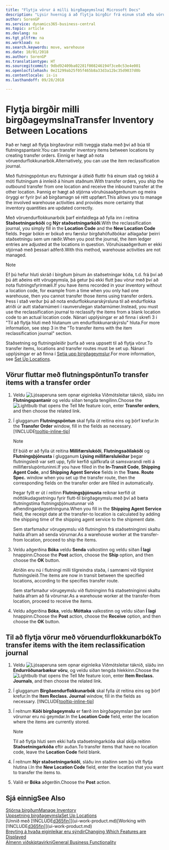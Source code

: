 ```yaml
---
title: "Flytja vörur á milli birgðageymslna| Microsoft Docs"
description: "Lýsir hvernig á að flytja birgðir frá einum stað eða vörugeymslu til annars, annaðhvort með endurflokkunarfærslubók eða með flutningsfyrirmæli."
author: SorenGP
ms.service: dynamics365-business-central
ms.topic: article
ms.devlang: na
ms.tgt_pltfrm: na
ms.workload: na
ms.search.keywords: move, warehouse
ms.date: 10/01/2018
ms.author: SorenGP
ms.translationtype: HT
ms.sourcegitcommit: 9dbd92409ba02281f008246194f3ce0c53e4e001
ms.openlocfilehash: 0e21299ab25f05f465b8a33d3a12bc35d9037d0b
ms.contentlocale: is-is
ms.lasthandoff: 09/28/2018

---
```

# <a name="transfer-inventory-between-locations"></a><span data-ttu-id="81671-103">Flytja birgðir milli birgðageymslna</span><span class="sxs-lookup"><span data-stu-id="81671-103">Transfer Inventory Between Locations</span></span>
<span data-ttu-id="81671-104">Það er hægt að flytja birgðavörur milli tveggja staða með því að búa til flutningspantanir.</span><span class="sxs-lookup"><span data-stu-id="81671-104">You can transfer inventory items between locations by creating transfer orders.</span></span> <span data-ttu-id="81671-105">Einnig er hægt að nota vöruendurflokkunarbók.</span><span class="sxs-lookup"><span data-stu-id="81671-105">Alternatively, you can use the item reclassification journal.</span></span>

<span data-ttu-id="81671-106">Með flutningspöntun eru flutningar á útleið fluttir frá einum stað og tekið á móti flutningum á innleið á hinum staðnum.</span><span class="sxs-lookup"><span data-stu-id="81671-106">With transfer orders, you ship the outbound transfer from one location and receive the inbound transfer at the other location.</span></span> <span data-ttu-id="81671-107">Þannig er hægt að stjórna vöruhúsaaðgerðunum og meira öryggi er fyrir því að birgðamagn sé rétt uppfært.</span><span class="sxs-lookup"><span data-stu-id="81671-107">This allows you to manage the involved warehouse activities and provides more certainty that inventory quantities are updated correctly.</span></span>

<span data-ttu-id="81671-108">Með vöruendurflokkunarbók þarf einfaldlega að fylla inn í reitina **Staðsetningarkóði** og **Nýr staðsetningarkóði**.</span><span class="sxs-lookup"><span data-stu-id="81671-108">With the reclassification journal, you simply fill in the **Location Code** and the **New Location Code** fields.</span></span> <span data-ttu-id="81671-109">Þegar bókin er bókuð eru færslur birgðahöfuðbókar aðlagaðar þeirri staðsetningu sem um ræðir.</span><span class="sxs-lookup"><span data-stu-id="81671-109">When you post the journal, the item ledger entries are adjusted at the locations in question.</span></span> <span data-ttu-id="81671-110">Vöruhúsaaðgerðum er ekki stjórnað með þessari aðferð.</span><span class="sxs-lookup"><span data-stu-id="81671-110">With this method, warehouse activities are not managed.</span></span>

> [!NOTE]  
>   <span data-ttu-id="81671-111">Ef þú hefur hluti skráð í birgðum þínum án staðsetningar kóða, t.d. frá því að þú átt aðeins eitt vörugeymsla, þá getur þú ekki flutt þau vörur með því að nota flutningsfyrirmæli.</span><span class="sxs-lookup"><span data-stu-id="81671-111">If you have items recorded in your inventory without a location code, for example from a time when you only had one warehouse, then you cannot transfer those items using transfer orders.</span></span> <span data-ttu-id="81671-112">Þess í stað verður þú að nota endurflokkunarskýrsluna til að endurflokka atriði úr autt staðarnúmeri í raunverulegan staðarnúmer.</span><span class="sxs-lookup"><span data-stu-id="81671-112">Instead, you must use the reclassification journal to reclassify the items from a blank location code to an actual location code.</span></span>  <span data-ttu-id="81671-113">Nánari upplýsingar er að finna í skrefi 3 í "Til að flytja hluti með hlutanum um endurflokkunarskýrslu" hluta.</span><span class="sxs-lookup"><span data-stu-id="81671-113">For more information, see step 3 in the "To transfer items with the item reclassification journal" section.</span></span>

<span data-ttu-id="81671-114">Staðsetning og flutningsleiðir þurfa að vera uppsett til að flytja vörur.</span><span class="sxs-lookup"><span data-stu-id="81671-114">To transfer items, locations and transfer routes must be set up.</span></span> <span data-ttu-id="81671-115">Nánari upplýsingar er að finna í [Setja upp birgðageymslur](inventory-how-setup-locations.md).</span><span class="sxs-lookup"><span data-stu-id="81671-115">For more information, see [Set Up Locations](inventory-how-setup-locations.md).</span></span>

## <a name="to-transfer-items-with-a-transfer-order"></a><span data-ttu-id="81671-116">Vörur fluttar með flutningspöntun</span><span class="sxs-lookup"><span data-stu-id="81671-116">To transfer items with a transfer order</span></span>
1. <span data-ttu-id="81671-117">Veldu ![Ljósaperuna sem opnar eiginleika Viðmótsleitar](media/ui-search/search_small.png "Segðu mér hvað þú vilt gera") táknið, sláðu inn **Flutningspantanir** og veldu síðan tengda tengilinn.</span><span class="sxs-lookup"><span data-stu-id="81671-117">Choose the ![Lightbulb that opens the Tell Me feature](media/ui-search/search_small.png "Tell me what you want to do") icon, enter **Transfer orders**, and then choose the related link.</span></span>
2. <span data-ttu-id="81671-118">Í glugganum **Flutningspöntun** skal fylla út reitina eins og þörf krefur.</span><span class="sxs-lookup"><span data-stu-id="81671-118">In the **Transfer Order** window, fill in the fields as necessary.</span></span> [!INCLUDE[tooltip-inline-tip](includes/tooltip-inline-tip_md.md)]

    > [!NOTE]  
    >   <span data-ttu-id="81671-119">Ef búið er að fylla út reitina **Millifærslukóði**, **Flutningsaðilakóði** og **Flutningsþjónusta** í glugganum **Lýsing millifærsluleiðar** þegar flutningsleið var sett upp, fyllir kerfið sjálfkrafa út samsvarandi reiti á millifærslupöntuninni.</span><span class="sxs-lookup"><span data-stu-id="81671-119">If you have filled in the **In-Transit Code**, **Shipping Agent Code**, and **Shipping Agent Service** fields in the **Trans. Route Spec.** window when you set up the transfer route, then the corresponding fields on the transfer order are filled in automatically.</span></span>

    <span data-ttu-id="81671-120">Þegar fyllt er út í reitinn **Flutningsþjónusta** reiknar kerfið út móttökudagsetningu fyrir flutt-til birgðageymslu með því að bæta flutningstíma flutningsþjónustunnar við afhendingardagsetninguna.</span><span class="sxs-lookup"><span data-stu-id="81671-120">When you fill in the **Shipping Agent Service** field, the receipt date at the transfer-to location is calculated by adding the shipping time of the shipping agent service to the shipment date.</span></span>

    <span data-ttu-id="81671-121">Sem starfsmaður vörugeymslu við flutninginn frá staðsetninginni skaltu halda áfram að senda vörurnar.</span><span class="sxs-lookup"><span data-stu-id="81671-121">As a warehouse worker at the transfer-from location, proceed to ship the items.</span></span>
3. <span data-ttu-id="81671-122">Veldu aðgerðina **Bóka** veldu **Senda** valkostinn og veldu síðan **Í lagi** hnappinn.</span><span class="sxs-lookup"><span data-stu-id="81671-122">Choose the **Post** action, choose the **Ship** option, and then choose the **OK** button.</span></span>

    <span data-ttu-id="81671-123">Atriðin eru nú í flutningi milli tilgreindra staða, í samræmi við tilgreint flutningsleið.</span><span class="sxs-lookup"><span data-stu-id="81671-123">The items are now in transit between the specified locations, according to the specifies transfer route.</span></span>

    <span data-ttu-id="81671-124">Sem starfsmaður vörugeymslu við flutninginn frá staðsetninginni skaltu halda áfram að fá vörurnar.</span><span class="sxs-lookup"><span data-stu-id="81671-124">As a warehouse worker at the transfer-from location, proceed to receive the items.</span></span>
4. <span data-ttu-id="81671-125">Veldu aðgerðina **Bóka**, veldu **Móttaka** valkostinn og veldu síðan **Í lagi** hnappinn.</span><span class="sxs-lookup"><span data-stu-id="81671-125">Choose the **Post** action, choose the **Receive** option, and then choose the **OK** button.</span></span>

## <a name="to-transfer-items-with-the-item-reclassification-journal"></a><span data-ttu-id="81671-126">Til að flytja vörur með vöruendurflokkunarbók</span><span class="sxs-lookup"><span data-stu-id="81671-126">To transfer items with the item reclassification journal</span></span>
1. <span data-ttu-id="81671-127">Veldu ![Ljósaperuna sem opnar eiginleika Viðmótsleitar](media/ui-search/search_small.png "Segðu mér hvað þú vilt gera") táknið, sláðu inn **Endurröðunarbækur vöru**, og veldu síðan tengda hlekkinn.</span><span class="sxs-lookup"><span data-stu-id="81671-127">Choose the ![Lightbulb that opens the Tell Me feature](media/ui-search/search_small.png "Tell me what you want to do") icon, enter **Item Reclass. Journals**, and then choose the related link.</span></span>
2. <span data-ttu-id="81671-128">Í glugganum **Birgðaendurflokkunarbók** skal fylla út reitina eins og þörf krefur.</span><span class="sxs-lookup"><span data-stu-id="81671-128">In the **Item Reclass. Journal** window, fill in the fields as necessary.</span></span> [!INCLUDE[tooltip-inline-tip](includes/tooltip-inline-tip_md.md)]
3. <span data-ttu-id="81671-129">Í reitnum **Kóði birgðageymslu** er færð inn birgðageymslan þar sem vörurnar eru nú geymdar.</span><span class="sxs-lookup"><span data-stu-id="81671-129">In the **Location Code** field, enter the location where the items are currently stored.</span></span>

    > [!NOTE]  
    >   <span data-ttu-id="81671-130">Til að flytja hluti sem ekki hafa staðsetningarkóða skal skilja reitinn **Staðsetningarkóða** eftir auðan.</span><span class="sxs-lookup"><span data-stu-id="81671-130">To transfer items that have no location code, leave the **Location Code** field blank.</span></span>
4. <span data-ttu-id="81671-131">Í reitnum **Nýr staðsetningarkóði**, sláðu inn staðinn sem þú vilt flytja hlutina í.</span><span class="sxs-lookup"><span data-stu-id="81671-131">In the **New Location Code** field, enter the location that you want to transfer the items to.</span></span>
5. <span data-ttu-id="81671-132">Valið er **Bóka** aðgerðin.</span><span class="sxs-lookup"><span data-stu-id="81671-132">Choose the **Post** action.</span></span>

## <a name="see-also"></a><span data-ttu-id="81671-133">Sjá einnig</span><span class="sxs-lookup"><span data-stu-id="81671-133">See Also</span></span>
[<span data-ttu-id="81671-134">Stjórna birgðum</span><span class="sxs-lookup"><span data-stu-id="81671-134">Manage Inventory</span></span>](inventory-manage-inventory.md)  
[<span data-ttu-id="81671-135">Uppsetning birgðageymsla</span><span class="sxs-lookup"><span data-stu-id="81671-135">Set Up Locations</span></span>](inventory-how-setup-locations.md)  
<span data-ttu-id="81671-136">[Unnið með [!INCLUDE[d365fin](includes/d365fin_md.md)]](ui-work-product.md)</span><span class="sxs-lookup"><span data-stu-id="81671-136">[Working with [!INCLUDE[d365fin](includes/d365fin_md.md)]](ui-work-product.md)</span></span>  
[<span data-ttu-id="81671-137">Breyting á hvaða eiginleikar eru sýndir</span><span class="sxs-lookup"><span data-stu-id="81671-137">Changing Which Features are Displayed</span></span>](ui-experiences.md)  
[<span data-ttu-id="81671-138">Almenn viðskiptavirkni</span><span class="sxs-lookup"><span data-stu-id="81671-138">General Business Functionality</span></span>](ui-across-business-areas.md)

